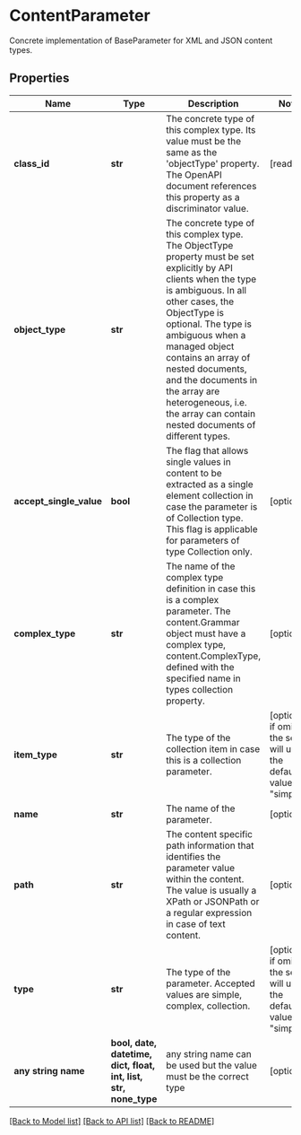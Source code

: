 # ContentParameter

Concrete implementation of BaseParameter for XML and JSON content types.
## Properties
Name | Type | Description | Notes
------------ | ------------- | ------------- | -------------
**class_id** | **str** | The concrete type of this complex type. Its value must be the same as the &#39;objectType&#39; property. The OpenAPI document references this property as a discriminator value. | [readonly] 
**object_type** | **str** | The concrete type of this complex type. The ObjectType property must be set explicitly by API clients when the type is ambiguous. In all other cases, the  ObjectType is optional.  The type is ambiguous when a managed object contains an array of nested documents, and the documents in the array are heterogeneous, i.e. the array can contain nested documents of different types. | 
**accept_single_value** | **bool** | The flag that allows single values in content to be extracted as a single element collection in case the parameter is of Collection type. This flag is applicable for parameters of type Collection only. | [optional] 
**complex_type** | **str** | The name of the complex type definition in case this is a complex parameter. The content.Grammar object must have a complex type, content.ComplexType, defined with the specified name in types collection property. | [optional] 
**item_type** | **str** | The type of the collection item in case this is a collection parameter. | [optional]  if omitted the server will use the default value of "simple"
**name** | **str** | The name of the parameter. | [optional] 
**path** | **str** | The content specific path information that identifies the parameter value within the content. The value is usually a XPath or JSONPath or a regular expression in case of text content. | [optional] 
**type** | **str** | The type of the parameter. Accepted values are simple, complex, collection. | [optional]  if omitted the server will use the default value of "simple"
**any string name** | **bool, date, datetime, dict, float, int, list, str, none_type** | any string name can be used but the value must be the correct type | [optional]

[[Back to Model list]](../README.md#documentation-for-models) [[Back to API list]](../README.md#documentation-for-api-endpoints) [[Back to README]](../README.md)



